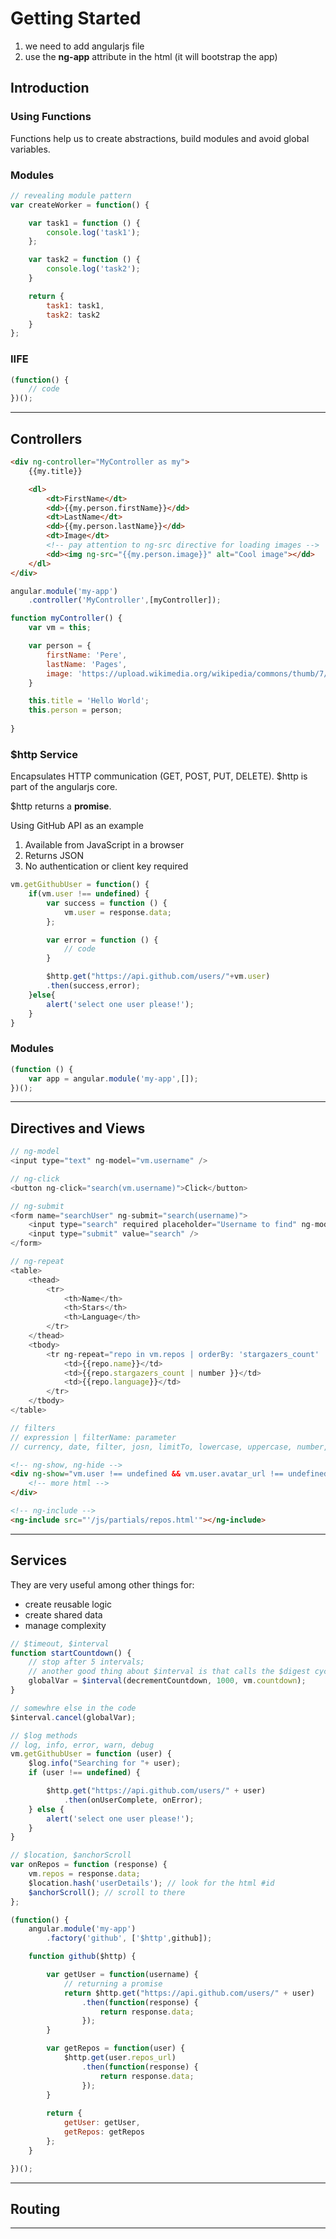 # Getting Started

1. we need to add angularjs file
2. use the **ng-app** attribute in the html (it will bootstrap the app)

## Introduction

### Using Functions

Functions help us to create abstractions, build modules and avoid global variables. 

### Modules

```javascript
// revealing module pattern
var createWorker = function() {

    var task1 = function () {
        console.log('task1');
    };

    var task2 = function () {
        console.log('task2');
    }

    return {
        task1: task1,
        task2: task2
    }
};
```

### IIFE 

```javascript
(function() {
    // code
})();
```
--- 

## Controllers

```html
<div ng-controller="MyController as my">
    {{my.title}}

    <dl>
        <dt>FirstName</dt>
        <dd>{{my.person.firstName}}</dd>
        <dt>LastName</dt>
        <dd>{{my.person.lastName}}</dd>
        <dt>Image</dt>
        <!-- pay attention to ng-src directive for loading images -->
        <dd><img ng-src="{{my.person.image}}" alt="Cool image"></dd>
    </dl>
</div>
```

```javascript
angular.module('my-app')
    .controller('MyController',[myController]);

function myController() {
    var vm = this;

    var person = {
        firstName: 'Pere',
        lastName: 'Pages',
        image: 'https://upload.wikimedia.org/wikipedia/commons/thumb/7/71/Zayapa_%28Grapsus_grapsu.JPG'
    }

    this.title = 'Hello World';
    this.person = person;
    
}
```

### $http Service

Encapsulates HTTP communication (GET, POST, PUT, DELETE). $http is part of the angularjs core.

$http returns a **promise**.

Using GitHub API as an example

1. Available from JavaScript in a browser
2. Returns JSON
3. No authentication or client key required 

```javascript
vm.getGithubUser = function() {
    if(vm.user !== undefined) {
        var success = function () {
            vm.user = response.data;
        };

        var error = function () {
            // code
        }

        $http.get("https://api.github.com/users/"+vm.user)
        .then(success,error);
    }else{
        alert('select one user please!');
    }
}
```

### Modules

```javascript
(function () {
    var app = angular.module('my-app',[]);
})();
```

---

## Directives and Views

```javascript
// ng-model
<input type="text" ng-model="vm.username" />
```

```javascript
// ng-click
<button ng-click="search(vm.username)">Click</button>
```

```javascript
// ng-submit
<form name="searchUser" ng-submit="search(username)">
    <input type="search" required placeholder="Username to find" ng-model="username" />
    <input type="submit" value="search" />
</form>
```

```javascript
// ng-repeat
<table>
    <thead>
        <tr>
            <th>Name</th>
            <th>Stars</th>
            <th>Language</th>
        </tr>
    </thead>
    <tbody>
        <tr ng-repeat="repo in vm.repos | orderBy: 'stargazers_count' : reverse = true">
            <td>{{repo.name}}</td>
            <td>{{repo.stargazers_count | number }}</td>
            <td>{{repo.language}}</td>
        </tr>
    </tbody>
</table>
```

```javascript
// filters
// expression | filterName: parameter
// currency, date, filter, josn, limitTo, lowercase, uppercase, number, orderBy
```

```html
<!-- ng-show, ng-hide -->
<div ng-show="vm.user !== undefined && vm.user.avatar_url !== undefined">
    <!-- more html -->
</div>
```

```html
<!-- ng-include -->
<ng-include src="'/js/partials/repos.html'"></ng-include>
```
 
---

## Services

They are very useful among other things for:

- create reusable logic
- create shared data
- manage complexity

```javascript
// $timeout, $interval
function startCountdown() {
    // stop after 5 intervals;
    // another good thing about $interval is that calls the $digest cycle
    globalVar = $interval(decrementCountdown, 1000, vm.countdown);
}

// somewhre else in the code
$interval.cancel(globalVar);
```

```javascript
// $log methods
// log, info, error, warn, debug
vm.getGithubUser = function (user) {
    $log.info("Searching for "+ user);
    if (user !== undefined) {

        $http.get("https://api.github.com/users/" + user)
            .then(onUserComplete, onError);
    } else {
        alert('select one user please!');
    }
}
```

```javascript
// $location, $anchorScroll
var onRepos = function (response) {
    vm.repos = response.data;
    $location.hash('userDetails'); // look for the html #id
    $anchorScroll(); // scroll to there
};
```

```javascript
(function() {
    angular.module('my-app')
        .factory('github', ['$http',github]);

    function github($http) {

        var getUser = function(username) {
            // returning a promise
            return $http.get("https://api.github.com/users/" + user)
                .then(function(response) {
                    return response.data;
                });
        }

        var getRepos = function(user) {
            $http.get(user.repos_url)
                .then(function(response) {
                    return response.data;
                });
        }
        
        return {
            getUser: getUser,
            getRepos: getRepos
        };
    }

})();
```

---

## Routing

---